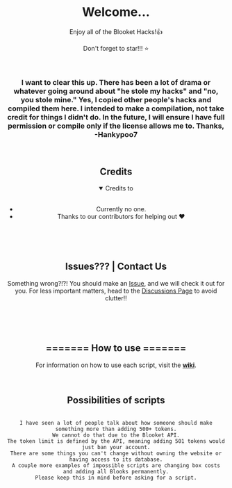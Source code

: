 <div align="center">
  <!-- Don't remove this -->
  <h1>Welcome...</h1>
  <p>Enjoy all of the Blooket Hacks!👍</p>
  <p>Don't forget to star!!! ⭐</p>
  <br>
  <h3>I want to clear this up. There has been a lot of drama or whatever going around about "he stole my hacks" and "no, you stole mine." Yes, I copied other people's hacks and compiled them here. I intended to make a compilation, not take credit for things I didn't do. In the future, I will ensure I have full permission or compile only if the license allows me to. Thanks, -Hankypoo7</h3>
  <br>
  <h2>Credits</h2>
  <details open>
    <summary>Credits to</summary>
    <br>
    <ul>
      <li>Currently no one.</li>
      <li>Thanks to our contributors for helping out ❤️</li>
    </ul>
  </details>
  <br>
  <br>
  <br>
  <h2>Issues??? | Contact Us</h2>
  <p>Something wrong?!?! You should make an <a href="https://github.com/Hankypoo7/The-blooket-hacks/issues">Issue</a>, and we will check it out for you. For less important matters, head to the <a href="https://github.com/Hankypoo7/The-blooket-hacks/discussions">Discussions Page</a> to avoid clutter!!</p>
  <br>
  <br>
  <br>
  <h2>======= How to use =======</h2>
  <p>For information on how to use each script, visit the <b><a href="https://github.com/Hankypoo7/The-blooket-hacks/wiki">wiki</a></b>.</p>
  <br>
  <h2>Possibilities of scripts</h2>
  <pre>
    <code>
I have seen a lot of people talk about how someone should make something more than adding 500+ tokens.
We cannot do that due to the Blooket API.
The token limit is defined by the API, meaning adding 501 tokens would just ban your account.
There are some things you can't change without owning the website or having access to its database.
A couple more examples of impossible scripts are changing box costs and adding all Blooks permanently.
Please keep this in mind before asking for a script.
    </code>
  </pre>
</div>

